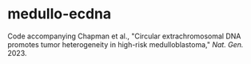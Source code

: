 # medullo-ecdna
Code accompanying Chapman et al., "Circular extrachromosomal DNA promotes tumor heterogeneity in high-risk medulloblastoma," *Nat. Gen.* 2023.
